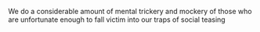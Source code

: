 We do a considerable amount of mental trickery and mockery of those who are unfortunate enough to fall victim into our traps of social teasing
